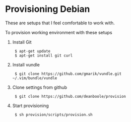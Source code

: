 Provisioning Debian
=========

These are setups that I feel comfortable to work with.

To provision working environment with these setups

1. Install Git

        $ apt-get update
        $ apt-get install git curl
        
2. Install vundle

        $ git clone https://github.com/gmarik/vundle.git ~/.vim/bundle/vundle
        
3. Clone settings from github

        $ git clone https://github.com/deanboole/provision
        
4. Start provisioning

        $ sh provision/scripts/provision.sh


